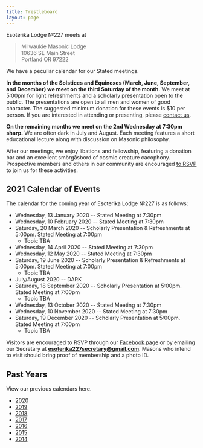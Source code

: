 ```yaml
---
title: Trestleboard
layout: page
---
```


Esoterika Lodge №227 meets at

> Milwaukie Masonic Lodge<br>
> 10636 SE Main Street<br>
> Portland OR 97222

We have a peculiar calendar for our Stated meetings.

**In the months of the Solstices and Equinoxes (March, June,
September, and December) we meet on the third Saturday of the month.**
We meet at 5:00pm for light refreshments and a scholarly presentation
open to the public. The presentations are open to all men and women of
good character. The suggested minimum donation for these events is $10
per person. If you are interested in attending or presenting, please
[contact us](/contact/).

**On the remaining months we meet on the 2nd Wednesday at 7:30pm
sharp.** We are often dark in July and August. Each meeting features a
short educational lecture along with discussion on Masonic philosophy.

After our meetings, we enjoy libations and fellowship, featuring a
donation bar and an excellent smörgåsbord of cosmic creature cacophony. Prospective members
and others in our community are encouraged [to RSVP](/contact/) to join us for these activities.

## 2021 Calendar of Events

The calendar for the coming year of Esoterika Lodge №227 is as follows:

 -  Wednesday, 13 January 2020 -- Stated Meeting at 7:30pm
 -  Wednesday, 10 February 2020 -- Stated Meeting at 7:30pm
 -  Saturday, 20 March 2020 -- Scholarly Presentation & Refreshments at 5:00pm. Stated Meeting at 7:00pm
    * Topic TBA
 -  Wednesday, 14 April 2020 -- Stated Meeting at 7:30pm
 -  Wednesday, 12 May 2020 -- Stated Meeting at 7:30pm
 -  Saturday, 19 June 2020 -- Scholarly Presentation & Refreshments at 5:00pm. Stated Meeting at 7:00pm
    * Topic TBA
 -  July/August 2020 -- DARK
 -  Saturday, 18 September 2020 -- Scholarly Presentation at 5:00pm. Stated Meeting at 7:00pm
    * Topic TBA
 -  Wednesday, 13 October 2020 -- Stated Meeting at 7:30pm
 -  Wednesday, 10 November 2020 -- Stated Meeting at 7:30pm
 -  Saturday, 19 December 2020 -- Scholarly Presentation at 5:00pm. Stated Meeting at 7:00pm
    * Topic TBA

Visitors are encouraged to RSVP through our [Facebook page](https://www.facebook.com/esoterikalodge.oregon/) or by emailing our Secretary at **esoterika227secretary@gmail.com**. Masons who intend to visit should bring proof of membership and a photo ID.

## Past Years

View our previous calendars here.

 - [2020](2020/)
 - [2019](2019/)
 - [2018](2018/)
 - [2017](2017/)
 - [2016](2016/)
 - [2015](2015/)
 - [2014](2014/)
 
